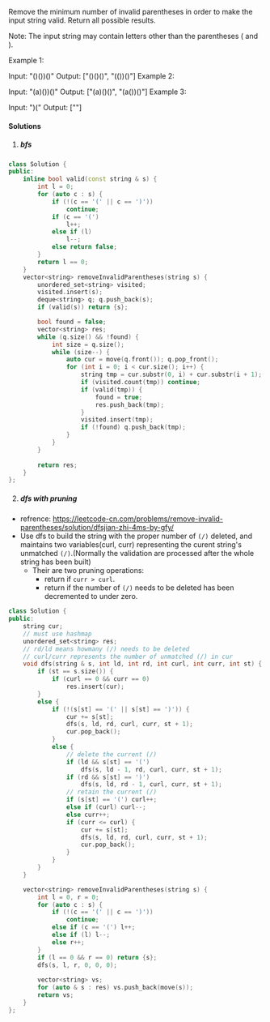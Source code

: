 Remove the minimum number of invalid parentheses in order to make the input string valid. Return all possible results.

Note: The input string may contain letters other than the parentheses ( and ).

Example 1:

Input: "()())()"
Output: ["()()()", "(())()"]
Example 2:

Input: "(a)())()"
Output: ["(a)()()", "(a())()"]
Example 3:

Input: ")("
Output: [""]

#### Solutions

1. ##### bfs

```c++
class Solution {
public:
    inline bool valid(const string & s) {
        int l = 0;
        for (auto c : s) {
            if (!(c == '(' || c == ')'))
                continue;
            if (c == '(')
                l++;
            else if (l)
                l--;
            else return false;
        }
        return l == 0;
    }
    vector<string> removeInvalidParentheses(string s) {
        unordered_set<string> visited;
        visited.insert(s);
        deque<string> q; q.push_back(s);
        if (valid(s)) return {s};

        bool found = false;
        vector<string> res;
        while (q.size() && !found) {
            int size = q.size();
            while (size--) {
                auto cur = move(q.front()); q.pop_front();
                for (int i = 0; i < cur.size(); i++) {
                    string tmp = cur.substr(0, i) + cur.substr(i + 1);
                    if (visited.count(tmp)) continue;
                    if (valid(tmp)) {
                        found = true;
                        res.push_back(tmp);
                    }
                    visited.insert(tmp);
                    if (!found) q.push_back(tmp);
                }
            }
        }
        
        return res;
    }
};
```

2. ##### dfs with pruning

- refrence: https://leetcode-cn.com/problems/remove-invalid-parentheses/solution/dfsjian-zhi-4ms-by-gfy/
- Use dfs to build the string with the proper number of `(/)` deleted, and maintains two variables(curl, curr) representing the curent string's unmatched `(/)`.(Normally the validation are processed after the whole string has been built)
    - Their are two pruning operations:
        - return if `curr > curl`.
        - return if the number of `(/)` needs to be deleted has been decremented to under zero.

```c++
class Solution {
public:
    string cur;
    // must use hashmap
    unordered_set<string> res;
    // rd/ld means howmany (/) needs to be deleted
    // curl/curr represents the number of unmatched (/) in cur
    void dfs(string & s, int ld, int rd, int curl, int curr, int st) {
        if (st == s.size()) {
            if (curl == 0 && curr == 0)
                res.insert(cur);
        }
        else {
            if (!(s[st] == '(' || s[st] == ')')) {
                cur += s[st];
                dfs(s, ld, rd, curl, curr, st + 1);
                cur.pop_back();
            }
            else {
                // delete the current (/)
                if (ld && s[st] == '(')
                    dfs(s, ld - 1, rd, curl, curr, st + 1);
                if (rd && s[st] == ')')
                    dfs(s, ld, rd - 1, curl, curr, st + 1);
                // retain the current (/)
                if (s[st] == '(') curl++;
                else if (curl) curl--; 
                else curr++;
                if (curr <= curl) {
                    cur += s[st];
                    dfs(s, ld, rd, curl, curr, st + 1);
                    cur.pop_back();
                }
            }
        }
    }

    vector<string> removeInvalidParentheses(string s) {
        int l = 0, r = 0;
        for (auto c : s) {
            if (!(c == '(' || c == ')'))
                continue;
            else if (c == '(') l++;
            else if (l) l--;
            else r++;
        }
        if (l == 0 && r == 0) return {s};
        dfs(s, l, r, 0, 0, 0);
        
        vector<string> vs;
        for (auto & s : res) vs.push_back(move(s));
        return vs;
    }
};
```